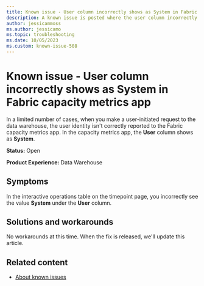 ```yaml
---
title: Known issue - User column incorrectly shows as System in Fabric capacity metrics app
description: A known issue is posted where the user column incorrectly shows as System in Fabric capacity metrics app
author: jessicammoss
ms.author: jessicamo
ms.topic: troubleshooting 
ms.date: 10/05/2023
ms.custom: known-issue-508
---
```


# Known issue - User column incorrectly shows as System in Fabric capacity metrics app

In a limited number of cases, when you make a user-initiated request to the data warehouse, the user identity isn't correctly reported to the Fabric capacity metrics app.  In the capacity metrics app, the **User** column shows as **System**.

**Status:** Open

**Product Experience:** Data Warehouse

## Symptoms

In the interactive operations table on the timepoint page, you incorrectly see the value **System** under the **User** column.

## Solutions and workarounds

No workarounds at this time. When the fix is released, we'll update this article.

## Related content

- [About known issues](https://support.fabric.microsoft.com/known-issues)
